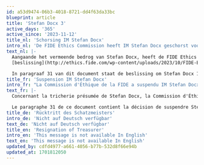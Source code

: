 ```yaml
---
id: a53d9474-06b3-4018-8721-dd4f63da33bc
blueprint: article
title: 'Stefan Docx 3'
active_days: '365'
active_since: '2023-11-12'
title_nl: 'Schorsing IM Stefan Docx'
intro_nl: 'De FIDE Ethics Commission heeft IM Stefan Docx geschorst voor 1 jaar'
text_nl: |-
  Aangaande het vermeende bedrog van Stefan Docx, heeft de FIDE Ethics Commission de volgende 
  [beslissing](http://ethics.fide.com/wp-content/uploads/2023/10/FIDE-ETHICS-Case-6_-2023-Decision-20231027-Final.pdf) genomen.

  In paragraaf 31 van dit document staat de beslissing om Stefan Docx 1 jaat te schorsen voor alle FIDE schaakcompetities.  De schorsing gaat in op 27 oktober 2023
title_fr: 'Suspension IM Stefan Docx'
intro_fr: "La Commission d'Éthique de la FIDE a suspendu IM Stefan Docx pour 1 an"
text_fr: |-
  Concernant la tricherie présumée de Stefan Docx, la Commission d'Éthique de la FIDE a pris la décision suivante: [décision](http://ethics.fide.com/wp-content/uploads/2023/10/FIDE-ETHICS-Case-6_-2023-Decision-20231027-Final.pdf)

  Le paragraphe 31 de ce document contient la décision de suspendre Stefan Docx pour 1 an de toutes les compétitions d'échecs de la FIDE. La suspension prend effet le 27 octobre 2023
title_de: 'Rücktritt des Schatzmeisters'
intro_de: 'Nicht auf Deutsch verfügbar'
text_de: 'Nicht auf Deutsch verfügbar'
title_en: 'Resignation of Treasurer'
intro_en: 'This message is not available In English'
text_en: 'This message is not available In English'
updated_by: cdfd4977-a661-4056-b77b-532d8f66e94b
updated_at: 1701812050
---
```

